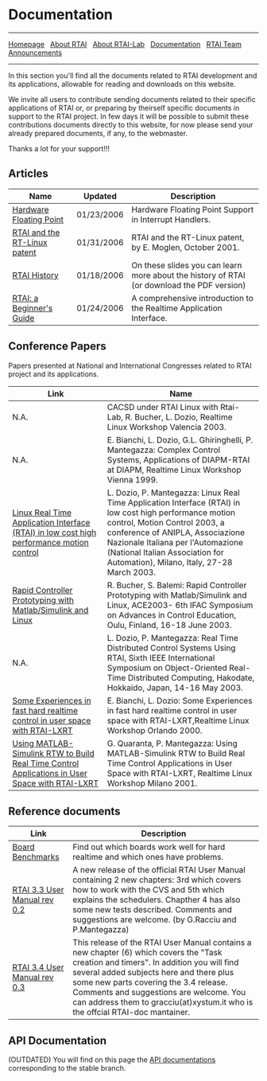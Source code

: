 # Documentation

***

[Homepage](index.html) &nbsp;
    [About RTAI](About-RTAI) &nbsp;
    [About RTAI-Lab](About-RTAI-Lab) &nbsp;
    [Documentation](Documentation) &nbsp;
    [RTAI Team](RTAI-Team) &nbsp;
    [Announcements](Announcements)

***

In this section you'll find all the documents related to RTAI development and its applications, allowable for reading and downloads on this website.

We invite all users to contribute sending documents related to their specific applications of RTAI or, or preparing by theirself specific documents in support to the RTAI project.
In few days it will be possible to submit these contributions documents directly to this website, for now please send your already prepared documents, if any, to the webmaster.

Thanks a lot for your support!!!

## Articles

Name | Updated | Description
-- | -- | --
[Hardware Floating Point](Hardware-Floating-Point) | 01/23/2006 | Hardware Floating Point Support in Interrupt Handlers.
[RTAI and the RT-Linux patent](RTAI-and-the-RT-Linux-patent) | 01/31/2006 | RTAI and the RT-Linux patent, by E. Moglen, October 2001.
[RTAI History](userfiles/documentation/documents/history.pdf) | 01/18/2006 | On these slides you can learn more about the history of RTAI (or download the PDF version)
[RTAI: a Beginner's Guide](Beginner's-guide) | 01/24/2006 | A comprehensive introduction to the Realtime Application Interface.




## Conference Papers

Papers presented at National and International Congresses related to RTAI project and its applications.

Link | Name
-- | --
N.A. | CACSD under RTAI Linux with Rtai-Lab, R. Bucher, L. Dozio, Realtime Linux Workshop Valencia 2003.
N.A. | E. Bianchi, L. Dozio, G.L. Ghiringhelli, P. Mantegazza: Complex Control Systems, Applications of DIAPM-RTAI at DIAPM, Realtime Linux Workshop Vienna 1999.
[Linux Real Time Application Interface (RTAI) in low cost high performance motion control](userfiles/documentation/documents/motioncontrol2003.pdf) | L. Dozio, P. Mantegazza: Linux Real Time Application Interface (RTAI) in low cost high performance motion control, Motion Control 2003, a conference of ANIPLA, Associazione Nazionale Italiana per l'Automazione (National Italian Association for Automation), Milano, Italy, 27-28 March 2003.
[Rapid Controller Prototyping with Matlab/Simulink and Linux](userfiles/documentation/documents/rtailab.pdf) | R. Bucher, S. Balemi: Rapid Controller Prototyping with Matlab/Simulink and Linux, ACE2003- 6th IFAC Symposium on Advances in Control Education, Oulu, Finland, 16-18 June 2003.
N.A.  | L. Dozio, P. Mantegazza: Real Time Distributed Control Systems Using RTAI, Sixth IEEE International Symposium on Object-Oriented Real-Time Distributed Computing, Hakodate, Hokkaido, Japan, 14-16 May 2003.
[Some Experiences in fast hard realtime control in user space with RTAI-LXRT](userfiles/documentation/documents/App_Orlando00.pdf) | E. Bianchi, L. Dozio: Some Experiences in fast hard realtime control in user space with RTAI-LXRT,Realtime Linux Workshop Orlando 2000.
[Using MATLAB-Simulink RTW to Build Real Time Control Applications in User Space with RTAI-LXRT](userfiles/documentation/documents/quaranta_mantegazza.pdf) | G. Quaranta, P. Mantegazza: Using MATLAB-Simulink RTW to Build Real Time Control Applications in User Space with RTAI-LXRT, Realtime Linux Workshop Milano 2001.

## Reference documents


Link | Description
-- | --
[Board Benchmarks](userfiles/documentation/documents/board.pdf) | Find out which boards work well for hard realtime and which ones have problems.
[RTAI 3.3 User Manual rev 0.2](userfiles/documentation/documents/RTAI_User_Manual.pdf) | A new release of the official RTAI User Manual containing 2 new chapters: 3rd which covers how to work with the CVS and 5th which explains the schedulers. Chapther 4 has also some new tests described. Comments and suggestions are welcome. (by G.Racciu and P.Mantegazza)
[RTAI 3.4 User Manual rev 0.3](userfiles/documentation/documents/RTAI_User_Manual_34_03.pdf) | This release of the RTAI User Manual contains a new chapter (6) which covers the "Task creation and timers". In addition you will find several added subjects here and there plus some new parts covering the 3.4 release. Comments and suggestions are welcome. You can address them to gracciu(at)xystum.it who is the offcial RTAI-doc mantainer.

## API Documentation
(OUTDATED) You will find on this page the [API documentations](userfiles/documentation/magma/html/api/) corresponding to the stable branch.
